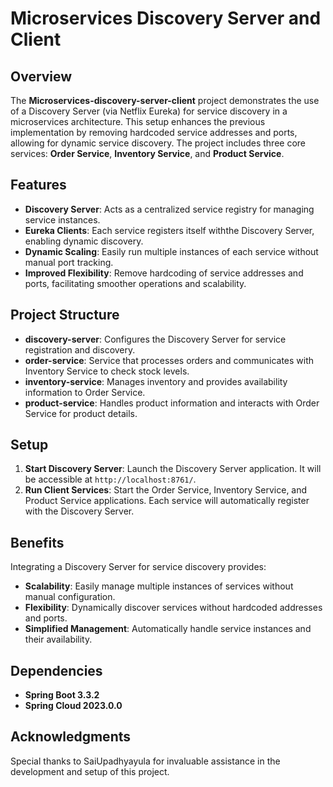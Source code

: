 
# Microservices Discovery Server and Client

## Overview

The **Microservices-discovery-server-client** project demonstrates the use of a Discovery Server (via Netflix Eureka) for service discovery in a microservices architecture. This setup enhances the previous implementation by removing hardcoded service addresses and ports, allowing for dynamic service discovery. The project includes three core services: **Order Service**, **Inventory Service**, and **Product Service**.

## Features

- **Discovery Server**: Acts as a centralized service registry for managing service instances.
- **Eureka Clients**: Each service registers itself withthe Discovery Server, enabling dynamic discovery.
- **Dynamic Scaling**: Easily run multiple instances of each service without manual port tracking.
- **Improved Flexibility**: Remove hardcoding of service addresses and ports, facilitating smoother operations and scalability.

## Project Structure

- **discovery-server**: Configures the Discovery Server for service registration and discovery.
- **order-service**: Service that processes orders and communicates with Inventory Service to check stock levels.
- **inventory-service**: Manages inventory and provides availability information to Order Service.
- **product-service**: Handles product information and interacts with Order Service for product details.

## Setup

1. **Start Discovery Server**: Launch the Discovery Server application. It will be accessible at `http://localhost:8761/`.
2. **Run Client Services**: Start the Order Service, Inventory Service, and Product Service applications. Each service will automatically register with the Discovery Server.

## Benefits

Integrating a Discovery Server for service discovery provides:
- **Scalability**: Easily manage multiple instances of services without manual configuration.
- **Flexibility**: Dynamically discover services without hardcoded addresses and ports.
- **Simplified Management**: Automatically handle service instances and their availability.

## Dependencies

- **Spring Boot 3.3.2**
- **Spring Cloud 2023.0.0**

## Acknowledgments

Special thanks to SaiUpadhyayula for invaluable assistance in the development and setup of this project.

